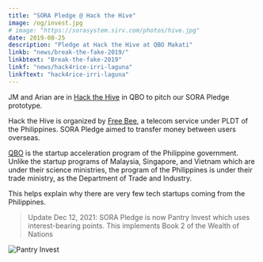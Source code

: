 ```yaml
---
title: "SORA Pledge @ Hack the Hive"
image: /og/invest.jpg
# image: "https://sorasystem.sirv.com/photos/hive.jpg"
date: 2019-08-25
description: "Pledge at Hack the Hive at QBO Makati"
linkb: "news/break-the-fake-2019/"
linkbtext: "Break-the-fake-2019"
linkf: "news/hack4rice-irri-laguna"
linkftext: "hack4rice-irri-laguna"
---
```


JM and Arian are in <a href='https://www.eventbrite.com/e/hack-the-hive-strengthening-connections-for-the-global-pinoy-tickets-59751606664'>Hack the Hive</a> in QBO to pitch our SORA Pledge prototype. 

Hack the Hive is organized by [Free Bee](https://www.freebeecalls.com), a telecom service under PLDT of the Philippines. SORA Pledge aimed to transfer money between users overseas. 

[QBO](https://qbo.com.ph) is the startup acceleration program of the Philippine government. Unlike the startup programs of Malaysia, Singapore, and Vietnam which are under their science ministries, the program of the Philippines is under their trade ministry, as the Department of Trade and Industry.

This helps explain why there are very few tech startups coming from the Philippines.

> Update Dec 12, 2021: SORA Pledge is now Pantry Invest which uses interest-bearing points. This implements Book 2 of the Wealth of Nations

![Pantry Invest](/og/invest.jpg)

